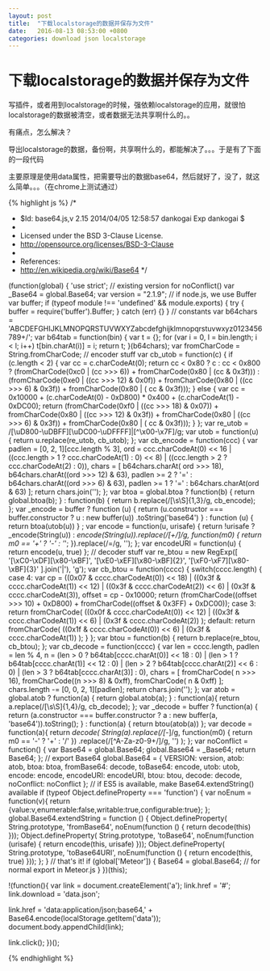 ```yaml
---
layout: post
title:  "下载localstorage的数据并保存为文件"
date:   2016-08-13 08:53:00 +0800
categories: download json localstorage
---
```


# 下载localstorage的数据并保存为文件

写插件，或者用到localstorage的时候，强依赖localstorage的应用，就很怕localstorage的数据被清空，或者数据无法共享啊什么的。。

有痛点，怎么解决？

导出localstorage的数据，备份啊，共享啊什么的，都能解决了。。。于是有了下面的一段代码

主要原理是使用data属性，把需要导出的数据base64，然后就好了，没了，就这么简单。。。（在chrome上测试通过）

{% highlight js %}
/*
 * $Id: base64.js,v 2.15 2014/04/05 12:58:57 dankogai Exp dankogai $
 *
 *  Licensed under the BSD 3-Clause License.
 *    http://opensource.org/licenses/BSD-3-Clause
 *
 *  References:
 *    http://en.wikipedia.org/wiki/Base64
 */

(function(global) {
    'use strict';
    // existing version for noConflict()
    var _Base64 = global.Base64;
    var version = "2.1.9";
    // if node.js, we use Buffer
    var buffer;
    if (typeof module !== 'undefined' && module.exports) {
        try {
            buffer = require('buffer').Buffer;
        } catch (err) {}
    }
    // constants
    var b64chars
        = 'ABCDEFGHIJKLMNOPQRSTUVWXYZabcdefghijklmnopqrstuvwxyz0123456789+/';
    var b64tab = function(bin) {
        var t = {};
        for (var i = 0, l = bin.length; i < l; i++) t[bin.charAt(i)] = i;
        return t;
    }(b64chars);
    var fromCharCode = String.fromCharCode;
    // encoder stuff
    var cb_utob = function(c) {
        if (c.length < 2) {
            var cc = c.charCodeAt(0);
            return cc < 0x80 ? c
                : cc < 0x800 ? (fromCharCode(0xc0 | (cc >>> 6))
                                + fromCharCode(0x80 | (cc & 0x3f)))
                : (fromCharCode(0xe0 | ((cc >>> 12) & 0x0f))
                   + fromCharCode(0x80 | ((cc >>>  6) & 0x3f))
                   + fromCharCode(0x80 | ( cc         & 0x3f)));
        } else {
            var cc = 0x10000
                + (c.charCodeAt(0) - 0xD800) * 0x400
                + (c.charCodeAt(1) - 0xDC00);
            return (fromCharCode(0xf0 | ((cc >>> 18) & 0x07))
                    + fromCharCode(0x80 | ((cc >>> 12) & 0x3f))
                    + fromCharCode(0x80 | ((cc >>>  6) & 0x3f))
                    + fromCharCode(0x80 | ( cc         & 0x3f)));
        }
    };
    var re_utob = /[\uD800-\uDBFF][\uDC00-\uDFFFF]|[^\x00-\x7F]/g;
    var utob = function(u) {
        return u.replace(re_utob, cb_utob);
    };
    var cb_encode = function(ccc) {
        var padlen = [0, 2, 1][ccc.length % 3],
        ord = ccc.charCodeAt(0) << 16
            | ((ccc.length > 1 ? ccc.charCodeAt(1) : 0) << 8)
            | ((ccc.length > 2 ? ccc.charCodeAt(2) : 0)),
        chars = [
            b64chars.charAt( ord >>> 18),
            b64chars.charAt((ord >>> 12) & 63),
            padlen >= 2 ? '=' : b64chars.charAt((ord >>> 6) & 63),
            padlen >= 1 ? '=' : b64chars.charAt(ord & 63)
        ];
        return chars.join('');
    };
    var btoa = global.btoa ? function(b) {
        return global.btoa(b);
    } : function(b) {
        return b.replace(/[\s\S]{1,3}/g, cb_encode);
    };
    var _encode = buffer ? function (u) {
        return (u.constructor === buffer.constructor ? u : new buffer(u))
        .toString('base64')
    }
    : function (u) { return btoa(utob(u)) }
    ;
    var encode = function(u, urisafe) {
        return !urisafe
            ? _encode(String(u))
            : _encode(String(u)).replace(/[+\/]/g, function(m0) {
                return m0 == '+' ? '-' : '_';
            }).replace(/=/g, '');
    };
    var encodeURI = function(u) { return encode(u, true) };
    // decoder stuff
    var re_btou = new RegExp([
        '[\xC0-\xDF][\x80-\xBF]',
        '[\xE0-\xEF][\x80-\xBF]{2}',
        '[\xF0-\xF7][\x80-\xBF]{3}'
    ].join('|'), 'g');
    var cb_btou = function(cccc) {
        switch(cccc.length) {
        case 4:
            var cp = ((0x07 & cccc.charCodeAt(0)) << 18)
                |    ((0x3f & cccc.charCodeAt(1)) << 12)
                |    ((0x3f & cccc.charCodeAt(2)) <<  6)
                |     (0x3f & cccc.charCodeAt(3)),
            offset = cp - 0x10000;
            return (fromCharCode((offset  >>> 10) + 0xD800)
                    + fromCharCode((offset & 0x3FF) + 0xDC00));
        case 3:
            return fromCharCode(
                ((0x0f & cccc.charCodeAt(0)) << 12)
                    | ((0x3f & cccc.charCodeAt(1)) << 6)
                    |  (0x3f & cccc.charCodeAt(2))
            );
        default:
            return  fromCharCode(
                ((0x1f & cccc.charCodeAt(0)) << 6)
                    |  (0x3f & cccc.charCodeAt(1))
            );
        }
    };
    var btou = function(b) {
        return b.replace(re_btou, cb_btou);
    };
    var cb_decode = function(cccc) {
        var len = cccc.length,
        padlen = len % 4,
        n = (len > 0 ? b64tab[cccc.charAt(0)] << 18 : 0)
            | (len > 1 ? b64tab[cccc.charAt(1)] << 12 : 0)
            | (len > 2 ? b64tab[cccc.charAt(2)] <<  6 : 0)
            | (len > 3 ? b64tab[cccc.charAt(3)]       : 0),
        chars = [
            fromCharCode( n >>> 16),
            fromCharCode((n >>>  8) & 0xff),
            fromCharCode( n         & 0xff)
        ];
        chars.length -= [0, 0, 2, 1][padlen];
        return chars.join('');
    };
    var atob = global.atob ? function(a) {
        return global.atob(a);
    } : function(a){
        return a.replace(/[\s\S]{1,4}/g, cb_decode);
    };
    var _decode = buffer ? function(a) {
        return (a.constructor === buffer.constructor
                ? a : new buffer(a, 'base64')).toString();
    }
    : function(a) { return btou(atob(a)) };
    var decode = function(a){
        return _decode(
            String(a).replace(/[-_]/g, function(m0) { return m0 == '-' ? '+' : '/' })
                .replace(/[^A-Za-z0-9\+\/]/g, '')
        );
    };
    var noConflict = function() {
        var Base64 = global.Base64;
        global.Base64 = _Base64;
        return Base64;
    };
    // export Base64
    global.Base64 = {
        VERSION: version,
        atob: atob,
        btoa: btoa,
        fromBase64: decode,
        toBase64: encode,
        utob: utob,
        encode: encode,
        encodeURI: encodeURI,
        btou: btou,
        decode: decode,
        noConflict: noConflict
    };
    // if ES5 is available, make Base64.extendString() available
    if (typeof Object.defineProperty === 'function') {
        var noEnum = function(v){
            return {value:v,enumerable:false,writable:true,configurable:true};
        };
        global.Base64.extendString = function () {
            Object.defineProperty(
                String.prototype, 'fromBase64', noEnum(function () {
                    return decode(this)
                }));
            Object.defineProperty(
                String.prototype, 'toBase64', noEnum(function (urisafe) {
                    return encode(this, urisafe)
                }));
            Object.defineProperty(
                String.prototype, 'toBase64URI', noEnum(function () {
                    return encode(this, true)
                }));
        };
    }
    // that's it!
    if (global['Meteor']) {
       Base64 = global.Base64; // for normal export in Meteor.js
    }
})(this);

!(function(){
  var link = document.createElement('a');
  link.href = '#';
  link.download = 'data.json';

  link.href = 'data:application/json;base64,' + Base64.encode(localStorage.getItem('data'));
  document.body.appendChild(link);

  link.click();
})();

{% endhighlight %}
